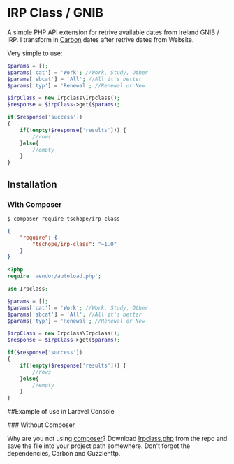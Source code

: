 # IRP Class / GNIB

A simple PHP API extension for retrive available dates from Ireland GNIB / IRP. I transform in [Carbon](http://carbon.nesbot.com) dates after retrive dates from Website.

Very simple to use:

```php
$params = [];
$params['cat'] = 'Work'; //Work, Study, Other
$params['sbcat'] = 'All'; //All it's better
$params['typ'] = 'Renewal'; //Renewal or New

$irpClass = new Irpclass\Irpclass();
$response = $irpClass->get($params);

if($response['success'])
{
    if(!empty($response['results'])) {
        //rows
    }else{
        //empty
    }
}
```

## Installation

### With Composer

```
$ composer require tschope/irp-class
```

```json
{
    "require": {
        "tschope/irp-class": "~1.0"
    }
}
```

```php
<?php
require 'vendor/autoload.php';

use Irpclass;

$params = [];
$params['cat'] = 'Work'; //Work, Study, Other
$params['sbcat'] = 'All'; //All it's better
$params['typ'] = 'Renewal'; //Renewal or New

$irpClass = new Irpclass\Irpclass();
$response = $irpClass->get($params);

if($response['success'])
{
    if(!empty($response['results'])) {
        //rows
    }else{
        //empty
    }
}
```

##Example of use in Laravel Console
<script src="https://gist.github.com/tschope/deb56ab640737310ced3c57cb71022ed.js"></script>

<a name="install-nocomposer"/>
### Without Composer

Why are you not using [composer](http://getcomposer.org/)? Download [Irpclass.php](https://github.com/tschope/irp-class/blob/master/src/Irpclass.php) from the repo and save the file into your project path somewhere. Don't forgot the dependencies, Carbon and Guzzlehttp.



